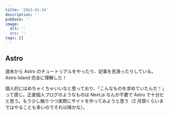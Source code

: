 ```yaml
---
title: '2023-01-24'
description: ''
pubDate: ''
image:
  alt: ''
  src: ''
tags: []
---
```


## Astro

週末から Astro のチュートリアルをやったり、記事を見漁ったりしている。Astro Island 完全に理解した！

個人的にはめちゃくちゃいいなと思っており、「こんなものを求めていたんだ！」って感じ。正直個人ブログのようなものは Next.js なんか不要で Astro で十分だと思う。もう少し触りつつ実際にサイトを作ってみようと思う（2 月頭くらいまではやることも多いのでそれ以降かな）。
